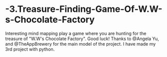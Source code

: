 # -3.Treasure-Finding-Game-Of-W.W-s-Chocolate-Factory
Interesting mind mapping play a game where you are hunting for the treasure of "W.W's Chocolate Factory". Good luck!  Thanks to @Angela Yu, and @TheAppBrewery for the main model of the project. I have made my 3rd project with python.
